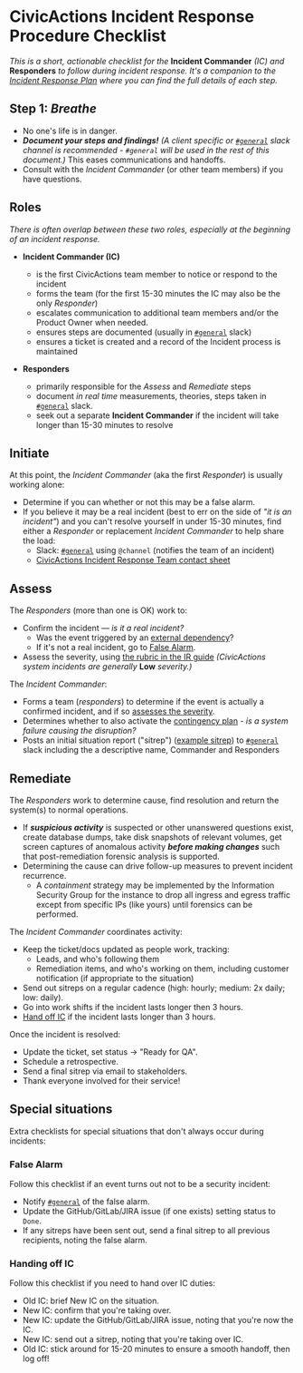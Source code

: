 # CivicActions Incident Response Procedure Checklist

_This is a short, actionable checklist for the_ **Incident Commander** _(IC)
and_ **Responders** _to follow during incident response. It's a companion to the
[Incident Response Plan](incident-response-plan.md) where you can find the full
details of each step._

## Step 1: _Breathe_

- No one's life is in danger.
- **_Document your steps and findings!_** _(A client specific or
  [`#general`](https://civicactions.slack.com/messages/general/) slack channel
  is recommended - `#general` will be used in the rest of this document.)_ This
  eases communications and handoffs.
- Consult with the _Incident Commander_ (or other team members) if you have
  questions.

## Roles

_There is often overlap between these two roles, especially at the beginning of
an incident response._

- **Incident Commander (IC)**

  - is the first CivicActions team member to notice or respond to the incident
  - forms the team (for the first 15-30 minutes the IC may also be the only
    _Responder_)
  - escalates communication to additional team members and/or the Product Owner
    when needed.
  - ensures steps are documented (usually in
    [`#general`](https://civicactions.slack.com/messages/general/) slack)
  - ensures a ticket is created and a record of the Incident process is
    maintained

- **Responders**
  - primarily responsible for the _Assess_ and _Remediate_ steps
  - document _in real time_ measurements, theories, steps taken in
    [`#general`](https://civicactions.slack.com/messages/general/) slack.
  - seek out a separate **Incident Commander** if the incident will take longer
    than 15-30 minutes to resolve

## Initiate

At this point, the _Incident Commander_ (aka the first _Responder_) is usually
working alone:

- Determine if you can whether or not this may be a false alarm.
- If you believe it may be a real incident (best to err on the side of _"it is
  an incident"_) and you can't resolve yourself in under 15-30 minutes, find
  either a _Responder_ or replacement _Incident Commander_ to help share the
  load:
  - Slack: [`#general`](https://civicactions.slack.com/messages/general/) using
    `@channel` (notifies the team of an incident)
  - [CivicActions Incident Response Team contact sheet](https://drive.google.com/open?id=1P9TePYm2Gkly8EjxCzA2EmlTjUIBypE7-CbCZrRN1EA)

## Assess

The _Responders_ (more than one is OK) work to:

- Confirm the incident — _is it a real incident?_
  - Was the event triggered by an
    [external dependency](contingency-plan.md#external-dependencies)?
  - If it's not a real incident, go to [False Alarm](#false-alarm).
- Assess the severity, using
  [the rubric in the IR guide](incident-response-plan.md#incident-severities)
  _(CivicActions system incidents are generally_ **Low** _severity.)_

The _Incident Commander_:

- Forms a team (_responders_) to determine if the event is actually a confirmed
  incident, and if so
  [assesses the severity](incident-response-plan.md#incident-severities).
- Determines whether to also activate the
  [contingency plan](contingency-plan.md) - _is a system failure causing the
  disruption?_
- Posts an initial situation report ("sitrep")
  ([example sitrep](incident-response-plan.md#assess)) to
  [`#general`](https://civicactions.slack.com/messages/general/) slack including
  the a descriptive name, Commander and Responders

## Remediate

The _Responders_ work to determine cause, find resolution and return the
system(s) to normal operations.

- If **_suspicious activity_** is suspected or other unanswered questions exist,
  create database dumps, take disk snapshots of relevant volumes, get screen
  captures of anomalous activity **_before making changes_** such that
  post-remediation forensic analysis is supported.
- Determining the cause can drive follow-up measures to prevent incident
  recurrence.
  - A _containment_ strategy may be implemented by the Information Security
    Group for the instance to drop all ingress and egress traffic except from
    specific IPs (like yours) until forensics can be performed.

The _Incident Commander_ coordinates activity:

- Keep the ticket/docs updated as people work, tracking:
  - Leads, and who's following them
  - Remediation items, and who's working on them, including customer
    notification (if appropriate to the situation)
- Send out sitreps on a regular cadence (high: hourly; medium: 2x daily; low:
  daily).
- Go into work shifts if the incident lasts longer then 3 hours.
- [Hand off IC](#handing-off-ic) if the incident lasts longer than 3 hours.

Once the incident is resolved:

- Update the ticket, set status → "Ready for QA".
- Schedule a retrospective.
- Send a final sitrep via email to stakeholders.
- Thank everyone involved for their service!

## Special situations

Extra checklists for special situations that don't always occur during
incidents:

### False Alarm

Follow this checklist if an event turns out not to be a security incident:

- Notify [`#general`](https://civicactions.slack.com/messages/general/) of the
  false alarm.
- Update the GitHub/GitLab/JIRA issue (if one exists) setting status to `Done`.
- If any sitreps have been sent out, send a final sitrep to all previous
  recipients, noting the false alarm.

### Handing off IC

Follow this checklist if you need to hand over IC duties:

- Old IC: brief New IC on the situation.
- New IC: confirm that you're taking over.
- New IC: update the GitHub/GitLab/JIRA issue, noting that you're now the IC.
- New IC: send out a sitrep, noting that you're taking over IC.
- Old IC: stick around for 15-20 minutes to ensure a smooth handoff, then log
  off!
